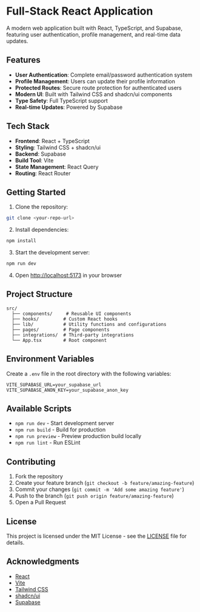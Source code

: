 # Full-Stack React Application

A modern web application built with React, TypeScript, and Supabase, featuring user authentication, profile management, and real-time data updates.

## Features

- **User Authentication**: Complete email/password authentication system
- **Profile Management**: Users can update their profile information
- **Protected Routes**: Secure route protection for authenticated users
- **Modern UI**: Built with Tailwind CSS and shadcn/ui components
- **Type Safety**: Full TypeScript support
- **Real-time Updates**: Powered by Supabase

## Tech Stack

- **Frontend**: React + TypeScript
- **Styling**: Tailwind CSS + shadcn/ui
- **Backend**: Supabase
- **Build Tool**: Vite
- **State Management**: React Query
- **Routing**: React Router

## Getting Started

1. Clone the repository:
```bash
git clone <your-repo-url>
```

2. Install dependencies:
```bash
npm install
```

3. Start the development server:
```bash
npm run dev
```

4. Open [http://localhost:5173](http://localhost:5173) in your browser

## Project Structure

```
src/
  ├── components/     # Reusable UI components
  ├── hooks/         # Custom React hooks
  ├── lib/           # Utility functions and configurations
  ├── pages/         # Page components
  ├── integrations/  # Third-party integrations
  └── App.tsx        # Root component
```

## Environment Variables

Create a `.env` file in the root directory with the following variables:

```env
VITE_SUPABASE_URL=your_supabase_url
VITE_SUPABASE_ANON_KEY=your_supabase_anon_key
```

## Available Scripts

- `npm run dev` - Start development server
- `npm run build` - Build for production
- `npm run preview` - Preview production build locally
- `npm run lint` - Run ESLint

## Contributing

1. Fork the repository
2. Create your feature branch (`git checkout -b feature/amazing-feature`)
3. Commit your changes (`git commit -m 'Add some amazing feature'`)
4. Push to the branch (`git push origin feature/amazing-feature`)
5. Open a Pull Request

## License

This project is licensed under the MIT License - see the [LICENSE](LICENSE) file for details.

## Acknowledgments

- [React](https://reactjs.org/)
- [Vite](https://vitejs.dev/)
- [Tailwind CSS](https://tailwindcss.com/)
- [shadcn/ui](https://ui.shadcn.com/)
- [Supabase](https://supabase.com/)
